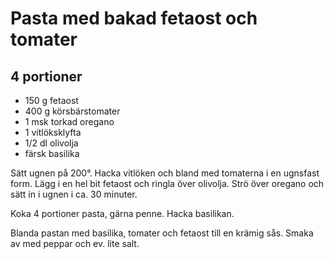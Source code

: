 # Pasta med bakad fetaost och tomater

## 4 portioner

- 150 g fetaost
- 400 g körsbärstomater
- 1 msk torkad oregano
- 1 vitlöksklyfta
- 1/2 dl olivolja
- färsk basilika

Sätt ugnen på 200°. Hacka vitlöken och bland med tomaterna i en ugnsfast form.
Lägg i en hel bit fetaost och ringla över olivolja. Strö över oregano och sätt in i
ugnen i ca. 30 minuter.

Koka 4 portioner pasta, gärna penne. Hacka basilikan.

Blanda pastan med basilika, tomater och fetaost till en krämig sås. Smaka av med peppar
och ev. lite salt.
